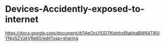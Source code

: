 # Devices-Accidently-exposed-to-internet

https://docs.google.com/document/d/1AeOcU1OD7KIqhhzRIabhaBW64T80iYNjy5ZVzkVRe60/edit?usp=sharing
